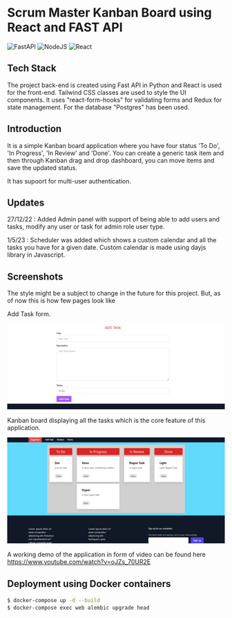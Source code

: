 # Scrum Master Kanban Board using React and FAST API

![FastAPI](https://img.shields.io/badge/FastAPI-005571?style=for-the-badge&logo=fastapi)
![NodeJS](https://img.shields.io/badge/node.js-6DA55F?style=for-the-badge&logo=node.js&logoColor=white)
![React](https://img.shields.io/badge/react-%2320232a.svg?style=for-the-badge&logo=react&logoColor=%2361DAFB)

## Tech Stack

The project back-end is created using Fast API in Python and React is used for the front-end. Tailwind CSS classes are used to style the UI components. It uses "react-form-hooks" for validating forms and Redux for state management. For the database "Postgres" has been used.

## Introduction

It is a simple Kanban board application where you have four status 'To Do', 'In Progress', 'In Review' and 'Done'. You can create a generic task item and then through Kanban drag and drop dashboard, you can move items and save the updated status.

It has supoort for multi-user authentication.

## Updates

27/12/22 : Added Admin panel with support of being able to add users and tasks, modify any user or task for admin role user type.

1/5/23 : Scheduler was added which shows a custom calendar and all the tasks you have for a given date. Custom calendar is made using dayjs library in Javascript.

## Screenshots

The style might be a subject to change in the future for this project. But, as of now this is how few pages look like

Add Task form.

![alt text](./screenshots/add_task.PNG)

Kanban board displaying all the tasks which is the core feature of this application.

![alt text](./screenshots/kanban.PNG)

A working demo of the application in form of video can be found here https://www.youtube.com/watch?v=oJZs_70UR2E

## Deployment using Docker containers

```sh
$ docker-compose up -d --build
$ docker-compose exec web alembic upgrade head
```
